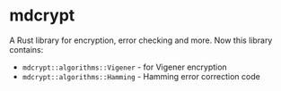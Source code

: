 # mdcrypt

A Rust library for encryption, error checking and more. Now this library contains:

- `mdcrypt::algorithms::Vigener` - for Vigener encryption
- `mdcrypt::algorithms::Hamming` - Hamming error correction code